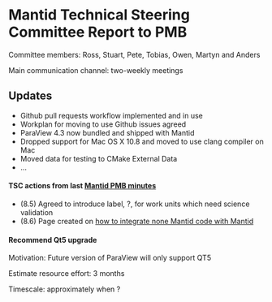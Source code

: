 Mantid Technical Steering Committee Report to PMB
=================================================
Committee members: Ross, Stuart, Pete, Tobias, Owen, Martyn and Anders

Main communication channel: two-weekly meetings

## Updates
* Github pull requests workflow implemented and in use
* Workplan for moving to use Github issues agreed
* ParaView 4.3 now bundled and shipped with Mantid
* Dropped support for Mac OS X 10.8 and moved to use clang compiler on Mac
* Moved data for testing to CMake External Data
* ...

#### TSC actions from last [Mantid PMB minutes](https://github.com/mantidproject/documents/blob/master/Project-Management/PMB/Minutes/PMBMinutes29thJan15.docx)
* (8.5) Agreed to introduce label, ?, for work units which need science validation
* (8.6) Page created on [how to integrate none Mantid code with Mantid](http://www.mantidproject.org/Integrate_none_Mantid_code_with_Mantid)

#### Recommend Qt5 upgrade
Motivation: Future version of ParaView will only support QT5

Estimate resource effort: 3 months

Timescale: approximately when ?
